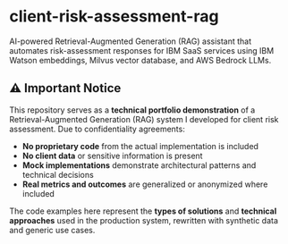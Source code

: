 # client-risk-assessment-rag
AI-powered Retrieval-Augmented Generation (RAG) assistant that automates risk-assessment responses for IBM SaaS services using IBM Watson embeddings, Milvus vector database, and AWS Bedrock LLMs.
## ⚠️ Important Notice

This repository serves as a **technical portfolio demonstration** of a Retrieval-Augmented Generation (RAG) system I developed for client risk assessment. Due to confidentiality agreements:

- **No proprietary code** from the actual implementation is included
- **No client data** or sensitive information is present
- **Mock implementations** demonstrate architectural patterns and technical decisions
- **Real metrics and outcomes** are generalized or anonymized where included

The code examples here represent the **types of solutions** and **technical approaches** used in the production system, rewritten with synthetic data and generic use cases.
